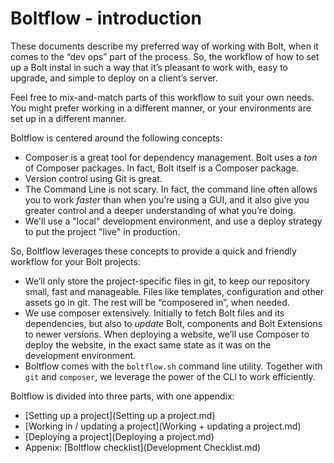 Boltflow - introduction
=======================

These documents describe my preferred way of working with Bolt, when it comes to
the “dev ops” part of the process. So, the workflow of how to set up a Bolt
instal in such a way that it’s pleasant to work with, easy to upgrade, and
simple to deploy on a client’s server.

Feel free to mix-and-match parts of this workflow to suit your own needs. You
might prefer working in a different manner, or your environments are set up in a
different manner.

Boltflow is centered around the following concepts:

 - Composer is a great tool for dependency management. Bolt uses a _ton_ of
   Composer packages. In fact, Bolt itself is a Composer package.
 - Version control using Git is great.
 - The Command Line is not scary. In fact, the command line often allows you to
   work _faster_ than when you’re using a GUI, and it also give you greater
   control and a deeper understanding of what you’re doing.
 - We'll use a "local" development environment, and use a deploy strategy to
   put the project "live" in production.

So, Boltflow leverages these concepts to provide a quick and friendly workflow
for your Bolt projects:

 - We’ll only store the project-specific files in git, to keep our repository
   small, fast and manageable. Files like templates, configuration and other
   assets go in git. The rest will be “composered in”, when needed.
 - We use composer extensively. Initially to fetch Bolt files and its
   dependencies, but also to _update_ Bolt, components and Bolt Extensions to
   newer versions. When deploying a website, we’ll use Composer to deploy the
   website, in the exact same state as it was on the development environment.
 - Boltflow comes with the `boltflow.sh` command line utility. Together with
   `git` and `composer`, we leverage the power of the CLI to work efficiently.

Boltflow is divided into three parts, with one appendix:

 - [Setting up a project](Setting up a project.md)
 - [Working in / updating a project](Working + updating a project.md)
 - [Deploying a project](Deploying a project.md)
 - Appenix: [Boltflow checklist](Development Checklist.md)
